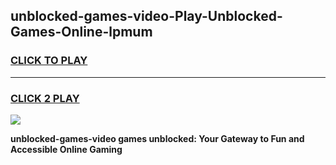 
## unblocked-games-video-Play-Unblocked-Games-Online-lpmum
<h3>
<a href="https://premium76.site?title=unblocked-games-video&ref=24A">CLICK TO PLAY</a></h3>
<hr>

<h3>
<a href="https://premium76.site?title=unblocked-games-video&ref=24A">CLICK 2 PLAY</a>
  
</h3>

<a href="https://premium76.site?title=unblocked-games-video&ref=24A"><img src="https://clearcache.store/games.png"></a>


**unblocked-games-video games unblocked: Your Gateway to Fun and Accessible Online Gaming**
